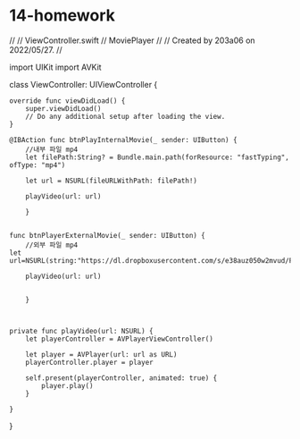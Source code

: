 # 14-homework

//
//  ViewController.swift
//  MoviePlayer
//
//  Created by 203a06 on 2022/05/27.
//

import UIKit
import AVKit

class ViewController: UIViewController {

    override func viewDidLoad() {
        super.viewDidLoad()
        // Do any additional setup after loading the view.
    }

    @IBAction func btnPlayInternalMovie(_ sender: UIButton) {
        //내부 파일 mp4
        let filePath:String? = Bundle.main.path(forResource: "fastTyping", ofType: "mp4")
        
        let url = NSURL(fileURLWithPath: filePath!)
        
        playVideo(url: url)
        
        }
        

    func btnPlayerExternalMovie(_ sender: UIButton) {
        //외부 파일 mp4
    let url=NSURL(string:"https://dl.dropboxusercontent.com/s/e38auz050w2mvud/Fireworks.mp4")!
        
        playVideo(url: url)

       
        }
    
    
    
    private func playVideo(url: NSURL) {
        let playerController = AVPlayerViewController()
        
        let player = AVPlayer(url: url as URL)
        playerController.player = player
        
        self.present(playerController, animated: true) {
            player.play()
        }
        
    }
    
}

